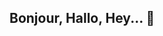 ## Bonjour, Hallo, Hey...  👋

<!--
**ansyaku/ansyaku** is a ✨ _special_ ✨ repository because its `README.md` (this file) appears on your GitHub profile.

I'm not actively maintaining this repository. However, since some of my work need to stay still here and some things are easier to do here then I keep try to "make alive of this repo".
My active repo is in Gitlab.

What 
- 🔭 I’m currently working on some script on MATLAB Dynamic Stochastic General Equilbrium and also learning some numerical method on macro model. 
- 🌱 I’m still learning MATLAB.
- 👯 I do R, STATA, and Python coding.
- 🤔 I code mostly for working (Computer Assisted Audit Technique (CAATs) and Data Analytics), learning, and finisihing my university homework.
- ⚡ Fun fact: I speak English, Indonesian, French. I understand a little bit Russian, Italian, German, and Spanish. My project on 2025 is to learn Portuguese.
